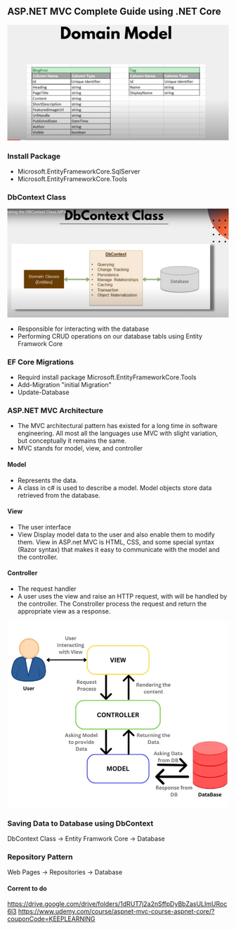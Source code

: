 ﻿## ASP.NET MVC Complete Guide using .NET Core

<img src="./wwwroot/images/domain-model.PNG" />

### Install Package
- Microsoft.EntityFrameworkCore.SqlServer
- Microsoft.EntityFrameworkCore.Tools

### DbContext Class
<img src="./wwwroot/images/dbContextClass.PNG" />

- Responsible for interacting with the database
- Performing CRUD operations on our database tabls using Entity Framwork Core

### EF Core Migrations
- Requird install package Microsoft.EntityFrameworkCore.Tools
- Add-Migration "initial Migration"
- Update-Database

### ASP.NET MVC Architecture
- The MVC architectural pattern has existed for a long time in software engineering. All most all the languages
use MVC with slight variation, but conceptually it remains the same.
- MVC stands for model, view, and controller

#### Model
- Represents the data.
- A class in c# is used to describe a model. Model objects store data retrieved from the database.

#### View
- The user interface
- View Display model data to the user and also enable them to modify them. View in ASP.net MVC is HTML, CSS,
and some special syntax (Razor syntax) that makes it easy to communicate with the model and the controller.

#### Controller
- The request handler
- A user uses the view and raise an HTTP request, with will be handled by the controller. The Constroller 
process the request and return the appropriate view as a response.

<img src="./wwwroot/images/mvc-flow.webp" />

### Saving Data to Database using DbContext

DbContext Class -> Entity Framwork Core -> Database

### Repository Pattern

Web Pages -> Repositories -> Database

#### Corrent to do
https://drive.google.com/drive/folders/1dRUT7j2a2nSffpDyBbZasULImURoc6l3
https://www.udemy.com/course/aspnet-mvc-course-aspnet-core/?couponCode=KEEPLEARNING